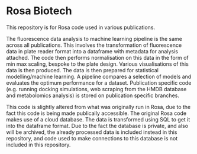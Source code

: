 # Rosa Biotech
This repository is for Rosa code used in various publications.

The fluorescence data analysis to machine learning pipeline is the same across all publications. This involves the transformation of fluorescence data in plate reader format into a dataframe with metadata for analysis attached. The code then performs normalisation on this data in the form of min max scaling, bespoke to the plate design. Various visualisations of this data is then produced. The data is then prepared for statistical modelling/machine learning. A pipeline compares a selection of models and evaluates the optimum performance for a dataset.
Publication specific code (e.g. running docking simulations, web scraping from the HMDB database and metabolomics analysis) is stored on publication specific branches.

This code is slightly altered from what was originally run in Rosa, due to the fact this code is being made publically accessible. The original Rosa code makes use of a cloud database. The data is transformed using SQL to get it into the dataframe format. Due to the fact the database is private, and also will be archived, the already processed data is included instead in this repository, and code used to make connections to this database is not included in this repository.
